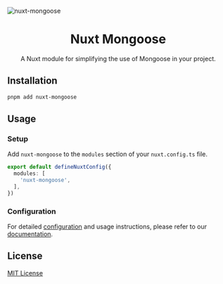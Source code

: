 ![nuxt-mongoose](https://raw.githubusercontent.com/arashsheyda/nuxt-mongoose/main/docs/public/cover.jpg)

<div align="center">
  <h1>Nuxt Mongoose</h1>

  A Nuxt module for simplifying the use of Mongoose in your project.
</div>


## Installation

```bash
pnpm add nuxt-mongoose
```

## Usage

### Setup

Add `nuxt-mongoose` to the `modules` section of your `nuxt.config.ts` file.

```ts
export default defineNuxtConfig({
  modules: [
    'nuxt-mongoose',
  ],
})
```

### Configuration

For detailed [configuration](https://nuxt-mongoose.nuxt.space/docs/getting-started/configuration) and usage instructions, please refer to our [documentation](https://nuxt-mongoose.nuxt.space/).

## License

[MIT License](./LICENSE)

